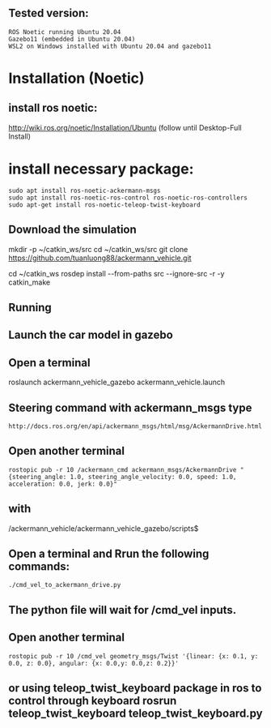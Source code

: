 ## Tested version:

    ROS Noetic running Ubuntu 20.04
    Gazebo11 (embedded in Ubuntu 20.04)
    WSL2 on Windows installed with Ubuntu 20.04 and gazebo11

# Installation (Noetic)
## install ros noetic:

  http://wiki.ros.org/noetic/Installation/Ubuntu (follow until Desktop-Full Install)
# install necessary package:

    sudo apt install ros-noetic-ackermann-msgs 
    sudo apt install ros-noetic-ros-control ros-noetic-ros-controllers 
    sudo apt-get install ros-noetic-teleop-twist-keyboard
    
## Download the simulation

   mkdir -p ~/catkin_ws/src cd ~/catkin_ws/src git clone https://github.com/tuanluong88/ackermann_vehicle.git

cd ~/catkin_ws rosdep install --from-paths src --ignore-src -r -y catkin_make
## Running
## Launch the car model in gazebo
## Open a terminal
  roslaunch ackermann_vehicle_gazebo ackermann_vehicle.launch
  
## Steering command with ackermann_msgs type
    http://docs.ros.org/en/api/ackermann_msgs/html/msg/AckermannDrive.html
## Open another terminal
    rostopic pub -r 10 /ackermann_cmd ackermann_msgs/AckermannDrive "{steering_angle: 1.0, steering_angle_velocity: 0.0, speed: 1.0, acceleration: 0.0, jerk: 0.0}"
## with
/ackermann_vehicle/ackermann_vehicle_gazebo/scripts$
## Open a terminal and Rrun the following commands:
    ./cmd_vel_to_ackermann_drive.py
    
## The python file will wait for /cmd_vel inputs.
## Open another terminal

    rostopic pub -r 10 /cmd_vel geometry_msgs/Twist '{linear: {x: 0.1, y: 0.0, z: 0.0}, angular: {x: 0.0,y: 0.0,z: 0.2}}'

## or using teleop_twist_keyboard package in ros to control through keyboard rosrun teleop_twist_keyboard teleop_twist_keyboard.py
